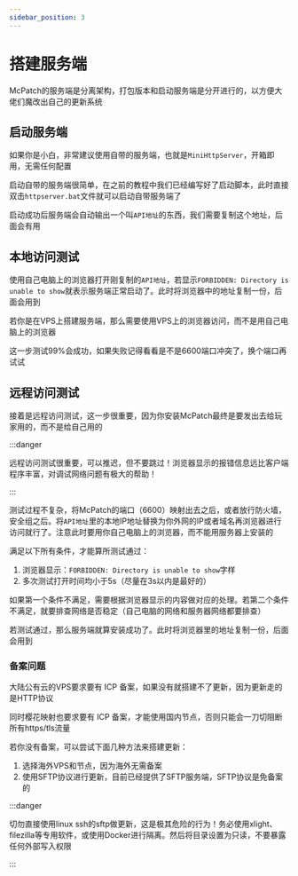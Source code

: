 ```yaml
---
sidebar_position: 3
---
```


# 搭建服务端

McPatch的服务端是分离架构，打包版本和启动服务端是分开进行的，以方便大佬们魔改出自己的更新系统

## 启动服务端

如果你是小白，非常建议使用自带的服务端，也就是`MiniHttpServer`，开箱即用，无需任何配置

启动自带的服务端很简单，在之前的教程中我们已经编写好了启动脚本，此时直接双击`httpserver.bat`文件就可以启动自带服务端了

启动成功后服务端会自动输出一个叫`API地址`的东西，我们需要复制这个地址，后面会有用

## 本地访问测试

使用自己电脑上的浏览器打开刚复制的`API地址`，若显示`FORBIDDEN: Directory is unable to show`就表示服务端正常启动了。此时将浏览器中的地址复制一份，后面会用到

若你是在VPS上搭建服务端，那么需要使用VPS上的浏览器访问，而不是用自己电脑上的浏览器

这一步测试99%会成功，如果失败记得看看是不是6600端口冲突了，换个端口再试试

## 远程访问测试

接着是远程访问测试，这一步很重要，因为你安装McPatch最终是要发出去给玩家用的，而不是给自己用的

:::danger

远程访问测试很重要，可以推迟，但不要跳过！浏览器显示的报错信息远比客户端程序丰富，对调试网络问题有极大的帮助！

:::

测试过程不复杂，将McPatch的端口（6600）映射出去之后，或者放行防火墙，安全组之后。将`API地址`里的本地IP地址替换为你外网的IP或者域名再浏览器进行访问就行了。注意此时要用你自己电脑上的浏览器，而不能用服务器上安装的

满足以下所有条件，才能算所测试通过：

1. 浏览器显示：`FORBIDDEN: Directory is unable to show`字样
2. 多次测试打开时间均小于5s（尽量在3s以内是最好的）

如果第一个条件不满足，需要根据浏览器显示的内容做对应的处理。若第二个条件不满足，就要排查网络是否稳定（自己电脑的网络和服务器网络都要排查）

若测试通过，那么服务端就算安装成功了。此时将浏览器里的地址复制一份，后面会用到

### 备案问题

大陆公有云的VPS要求要有 ICP 备案，如果没有就搭建不了更新，因为更新走的是HTTP协议

同时樱花映射也要求要有 ICP 备案，才能使用国内节点，否则只能会一刀切阻断所有https/tls流量

若你没有备案，可以尝试下面几种方法来搭建更新：

1. 选择海外VPS和节点，因为海外无需备案
2. 使用SFTP协议进行更新，目前已经提供了SFTP服务端，SFTP协议是免备案的

:::danger

切勿直接使用linux ssh的sftp做更新，这是极其危险的行为！务必使用xlight、filezilla等专用软件，或使用Docker进行隔离。然后将目录设置为只读，不要暴露任何外部写入权限

:::
